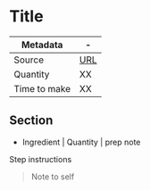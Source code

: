 # Title

Metadata| -
---|---
Source | [URL]()
Quantity | XX
Time to make | XX

## Section
- Ingredient | Quantity | prep note

Step instructions

> Note to self
